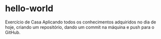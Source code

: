 # hello-world
Exercício de Casa
Aplicando todos os conhecimentos adquiridos no dia de hoje, criando um repositório, dando um commit na máquina e push para o GitHub.

